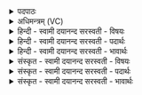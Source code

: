 <details><summary>पदपाठः</summary>

इ॒न्द्र॒घो॒ष इती॑न्द्रघो॒षः। त्वा॒ वसु॑भि॒रिति॒ वसु॑ऽभिः। पु॒रस्ता॑त्। पा॒तु॒। प्रचे॑ता॒ इति॒ प्रऽचे॑ताः। त्वा॒। रु॒द्रैः। प॒श्चात्। पा॒तु॒। मनो॑जवा॒ इति॒ मनः॑ऽजवाः। त्वा॒। पि॒तृभि॒रिति॑ पि॒तृऽभिः॑। द॒क्षि॒ण॒तः। पा॒तु॒। वि॒श्वक॒र्मेति॑ वि॒श्वऽक॑र्मा। त्वा॒। आ॒दि॒त्यैः। उ॒त्त॒र॒तः। पा॒तु॒। इ॒दम्। अ॒हम्। त॒प्तम्। वाः। ब॒हि॒र्धेति॑ बहिः॒ऽधा। य॒ज्ञात्। निः। सृ॒जा॒मि॒। ११।
</details>

<details><summary>अधिमन्त्रम् (VC)</summary>

- वाग्देवता
- गोतम ऋषिः
- निचृद् ब्राह्मी त्रिष्टुप्
- धैवतः
</details>

<details><summary>हिन्दी - स्वामी दयानन्द सरस्वती  - विषयः</summary>

फिर वह कैसा और कैसी है, इस विषय का उपदेश अगले मन्त्र में किया है ॥
</details>

<details><summary>हिन्दी - स्वामी दयानन्द सरस्वती  - पदार्थः</summary>

पदार्थान्वयभाषाः -  हे विद्वान् मनुष्यो ! जैसे (प्रचेताः) उत्तम ज्ञानयुक्त (इन्द्रघोषः) परमात्मा, वेदविद्या और बिजुली का घोष अर्थात् शब्द, अर्थ और सम्बन्धों के बोधवाला (विश्वकर्मा) सब कर्मवाला मैं (यज्ञात्) पढ़ना-पढ़ाना वा होमरूप यज्ञ से (इदम्) आभ्यन्तर में रहनेवाले (तप्तम्) तप्त जल (बहिर्धा) बाहर धारण होनेवाले शीतल (वाः) जल को (निःसृजामि) सम्पादन करता वा निःक्षेप करता हूँ, वैसे आप भी कीजिये। जो (वसुभिः) अग्नि आदि पदार्थ वा चौबीस वर्ष ब्रह्मचर्य्य किये हुए मनुष्यों के साथ वर्त्तमान (इन्द्रघोषः) परमेश्वर, जीव और बिजुली के अनेक शब्द सम्बन्धी वाणी है, उसको (पुरस्तात्) पूर्वदेश से जैसे मैं रक्षा करता हूँ, वैसे आप भी (पातु) रक्षा करो जो (रुद्रैः) प्राण वा चवालीस वर्ष ब्रह्मचर्य्य किये हुये विद्वानों के साथ वर्त्तमान (प्रचेताः) उत्तम ज्ञान करनेवाली वाणी है, उसको (पश्चात्) पश्चिम देश से रक्षा करता हूँ, वैसे आप भी (पातु) रक्षा करें। जो (पितृभिः) ज्ञानी वा ऋतुओं के साथ वर्त्तमान (मनोजवाः) मन के समान वेगवाली वाणी है, उसका (दक्षिणतः) दक्षिण देश से पालन करता हूँ, वैसे आप भी (पातु) रक्षा करें। जो (आदित्यैः) बारह महीनों वा अड़तालीस वर्ष ब्रह्मचर्य्य किये हुए विद्वानों के साथ वर्त्तमान (विश्वकर्मा) सब कर्मयुक्त वाणी है, उसकी (उत्तरतः) उत्तर देश से पालन करता हूँ, वैसे आप भी (पातु) रक्षा करें ॥११॥
</details>

<details><summary>हिन्दी - स्वामी दयानन्द सरस्वती  - भावार्थः</summary>

भावार्थभाषाः -  इस मन्त्र में वाचकलुप्तोपमालङ्कार है। मनुष्यों को योग्य है कि जो वसु, रुद्र, आदित्य और पितरों से सेवन की हुई वा यज्ञ को सिद्ध करनेवाली वाणी वा जल को विद्या वा उत्तम क्रिया से सेवन करके निरन्तर शुद्ध तथा निर्मल करें ॥११॥
</details>

<details><summary>संस्कृत - स्वामी दयानन्द सरस्वती  - विषयः</summary>

पुनः स सा कीदृशीत्युपदिश्यते ॥
</details>

<details><summary>संस्कृत - स्वामी दयानन्द सरस्वती  - पदार्थः</summary>

पदार्थान्वयभाषाः -  हे मनुष्या ! यथा प्रचेता इन्द्रघोषो विश्वकर्माहं यज्ञादिदमन्तस्थमुदकं तप्तं बहिर्धा वर्त्तमानं शीतलं उदकं च निःसृजामि, तथा या वसुभिः सह वर्त्तमानेन्द्रघोषो वागस्ति तां पुरस्ताद् रक्षामि तथा भवानपि पातु। या रुद्रैः सह वर्त्तमाना प्रचेता वागस्ति तां पश्चात् पालयामि तथा भवानपि पातु। या पितृभिः सह वर्त्तमाना मनोजवा वागस्ति तां दक्षिणतोऽवामि तथा भवानपि पातु। या आदित्यैः सह वर्त्तमाना वागस्ति तामुत्तरतो रक्षामि तथा भवानपि पातु ॥११॥
</details>

<details><summary>संस्कृत - स्वामी दयानन्द सरस्वती  - भावार्थः</summary>

भावार्थभाषाः -  अत्र वाचकलुप्तोपमालङ्कारः। मनुष्यैर्वसुरुद्रादित्यपितृभिः सेवितां यज्ञाधिकृतां वाचमुदकं च विद्यया सत्क्रियया सह सेवित्वा शुद्धं निर्मलं च सततं भावनीयम् ॥११॥
</details>